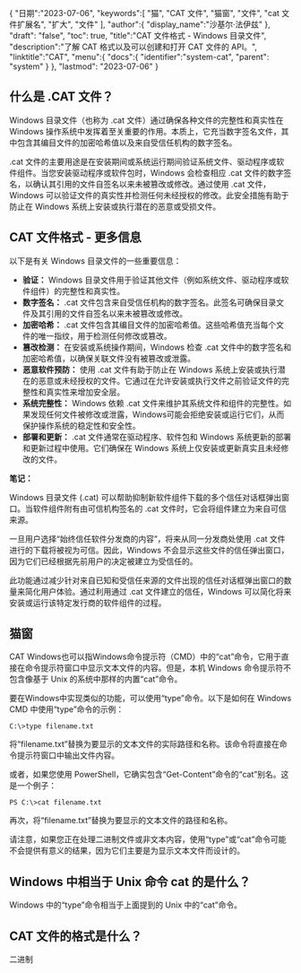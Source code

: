 {
"日期":"2023-07-06",
   "keywords":[
"猫",
"CAT 文件",
"猫窗",
"文件",
"cat 文件扩展名",
"扩大",
"文件"
],
   "author":{
"display_name":"沙基尔·法伊兹"
},
"draft": "false",
"toc": true,
"title":"CAT 文件格式 - Windows 目录文件",
   "description":"了解 CAT 格式以及可以创建和打开 CAT 文件的 API。",
"linktitle":"CAT",
   "menu":{
      "docs":{
         "identifier":"system-cat",
"parent": "system"
}
},
"lastmod": "2023-07-06"
}

## 什么是 .CAT 文件？

Windows 目录文件（也称为 .cat 文件）通过确保各种文件的完整性和真实性在 Windows 操作系统中发挥着至关重要的作用。本质上，它充当数字签名文件，其中包含其编目文件的加密哈希值以及来自受信任机构的数字签名。

.cat 文件的主要用途是在安装期间或系统运行期间验证系统文件、驱动程序或软件组件。当您安装驱动程序或软件包时，Windows 会检查相应 .cat 文件的数字签名，以确认其引用的文件自签名以来未被篡改或修改。通过使用 .cat 文件，Windows 可以验证文件的真实性并检测任何未经授权的修改。此安全措施有助于防止在 Windows 系统上安装或执行潜在的恶意或受损文件。

## CAT 文件格式 - 更多信息

以下是有关 Windows 目录文件的一些重要信息：

- **验证：** Windows 目录文件用于验证其他文件（例如系统文件、驱动程序或软件组件）的完整性和真实性。
- **数字签名：** .cat 文件包含来自受信任机构的数字签名。此签名可确保目录文件及其引用的文件自签名以来未被篡改或修改。
- **加密哈希：** .cat 文件包含其编目文件的加密哈希值。这些哈希值充当每个文件的唯一指纹，用于检测任何修改或篡改。
- **篡改检测：** 在安装或系统操作期间，Windows 检查 .cat 文件中的数字签名和加密哈希值，以确保关联文件没有被篡改或泄露。
- **恶意软件预防：** 使用 .cat 文件有助于防止在 Windows 系统上安装或执行潜在的恶意或未经授权的文件。它通过在允许安装或执行文件之前验证文件的完整性和真实性来增加安全层。
- **系统完整性：** Windows 依赖 .cat 文件来维护其系统文件和组件的完整性。如果发现任何文件被修改或泄露，Windows可能会拒绝安装或运行它们，从而保护操作系统的稳定性和安全性。
- **部署和更新：** .cat 文件通常在驱动程序、软件包和 Windows 系统更新的部署和更新过程中使用。它们确保在 Windows 系统上仅安装或更新真实且未经修改的文件。

**笔记：**

Windows 目录文件 (.cat) 可以帮助抑制新软件组件下载的多个信任对话框弹出窗口。当软件组件附有由可信机构签名的 .cat 文件时，它会将组件建立为来自可信来源。

一旦用户选择“始终信任软件分发商的内容”，将来从同一分发商处使用 .cat 文件进行的下载将被视为可信。因此，Windows 不会显示这些文件的信任弹出窗口，因为它们已经根据先前用户的决定被建立为受信任的。

此功能通过减少针对来自已知和受信任来源的文件出现的信任对话框弹出窗口的数量来简化用户体验。通过利用通过 .cat 文件建立的信任，Windows 可以简化将来安装或运行该特定发行商的软件组件的过程。

## 猫窗

CAT Windows也可以指Windows命令提示符（CMD）中的“cat”命令，它用于直接在命令提示符窗口中显示文本文件的内容。但是，本机 Windows 命令提示符不包含像基于 Unix 的系统中那样的内置“cat”命令。

要在Windows中实现类似的功能，可以使用“type”命令。以下是如何在 Windows CMD 中使用“type”命令的示例：

```
C:\>type filename.txt
```

将“filename.txt”替换为要显示的文本文件的实际路径和名称。该命令将直接在命令提示符窗口中输出文件内容。

或者，如果您使用 PowerShell，它确实包含“Get-Content”命令的“cat”别名。这是一个例子：

```
PS C:\>cat filename.txt
```

再次，将“filename.txt”替换为要显示的文本文件的路径和名称。

请注意，如果您正在处理二进制文件或非文本内容，使用“type”或“cat”命令可能不会提供有意义的结果，因为它们主要是为显示文本文件而设计的。

## Windows 中相当于 Unix 命令 cat 的是什么？

Windows 中的“type”命令相当于上面提到的 Unix 中的“cat”命令。

## CAT 文件的格式是什么？

二进制


